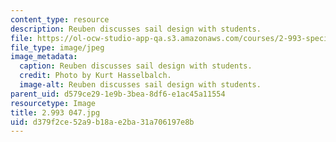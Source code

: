 ```yaml
---
content_type: resource
description: Reuben discusses sail design with students.
file: https://ol-ocw-studio-app-qa.s3.amazonaws.com/courses/2-993-special-topics-in-mechanical-engineering-the-art-and-science-of-boat-design-january-iap-2007/d379f2ce52a9b18ae2ba31a706197e8b_2993047.jpg
file_type: image/jpeg
image_metadata:
  caption: Reuben discusses sail design with students.
  credit: Photo by Kurt Hasselbalch.
  image-alt: Reuben discusses sail design with students.
parent_uid: d579ce29-1e9b-3bea-8df6-e1ac45a11554
resourcetype: Image
title: 2.993 047.jpg
uid: d379f2ce-52a9-b18a-e2ba-31a706197e8b
---
```

